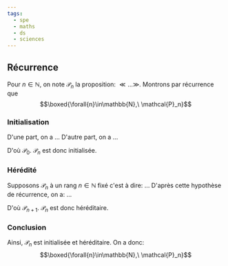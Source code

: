 ```yaml
---
tags:
  - spe
  - maths
  - ds
  - sciences
---
```

## Récurrence

Pour $n\in\mathbb{N}$, on note $\mathcal{P}_n$ la proposition: $\ll ... \gg$.
Montrons par récurrence que $$\boxed{\forall{n}\in\mathbb{N},\ \mathcal{P}_n}$$
### Initialisation

D'une part, on a ...
D'autre part, on a ...

D'où $\mathcal{P}_0$.
$\mathcal{P}_n$ est donc initialisée.

### Hérédité

Supposons $\mathcal{P}_n$ à un rang $n\in\mathbb{N}$ fixé c'est à dire: ...
D'après cette hypothèse de récurrence, on a: ...

D'où $\mathcal{P}_{n+1}$.
$\mathcal{P}_n$ est donc héréditaire.

### Conclusion

Ainsi, $\mathcal{P}_n$ est initialisée et héréditaire.
On a donc: $$\boxed{\forall{n}\in\mathbb{N},\ \mathcal{P}_n}$$
